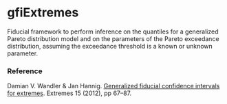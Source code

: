 # gfiExtremes

Fiducial framework to perform inference on the quantiles for a generalized 
Pareto distribution model and on the parameters of the Pareto exceedance 
distribution, assuming the exceedance threshold is a known or unknown parameter.

### Reference

Damian V. Wandler & Jan Hannig. 
[Generalized fiducial confidence intervals for extremes](https://hannig.cloudapps.unc.edu/publications/WandlerHannig2012a.pdf).
Extremes 15 (2012), pp 67–87.